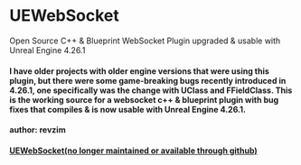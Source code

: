 # UEWebSocket
Open Source C++ & Blueprint WebSocket Plugin upgraded & usable with Unreal Engine 4.26.1

#### I have older projects with older engine versions that were using this plugin, but there were some game-breaking bugs recently introduced in 4.26.1, one specifically was the change with UClass and FFieldClass.  This is the working source for a websocket c++ & blueprint plugin with bug fixes that compiles & is now usable with Unreal Engine 4.26.1.

#### author: revzim

#### [UEWebSocket(no longer maintained or available through github)](https://github.com/feixuwu/UEWebSocket)
